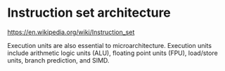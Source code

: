 # Instruction set architecture

https://en.wikipedia.org/wiki/Instruction_set

Execution units are also essential to microarchitecture. Execution units include arithmetic logic units (ALU), floating point units (FPU), load/store units, branch prediction, and SIMD.